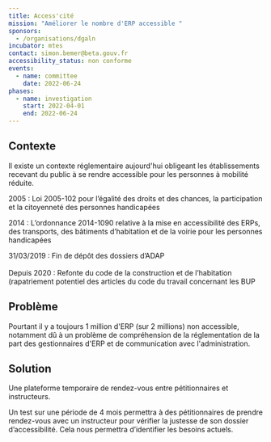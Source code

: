 ```yaml
---
title: Access'cité
mission: "Améliorer le nombre d'ERP accessible "
sponsors:
  - /organisations/dgaln
incubator: mtes
contact: simon.bemer@beta.gouv.fr
accessibility_status: non conforme
events:
  - name: committee
    date: 2022-06-24
phases:
  - name: investigation
    start: 2022-04-01
    end: 2022-06-24
---
```



## Contexte

Il existe un contexte réglementaire aujourd'hui obligeant les établissements recevant du public à se rendre accessible pour les personnes à mobilité réduite. 

2005 : Loi 2005-102 pour l’égalité des droits et des chances, la participation et la citoyenneté des personnes handicapées

2014 : L’ordonnance 2014-1090 relative à la mise en accessibilité des ERPs, des transports, des bâtiments d’habitation et de la voirie pour les personnes handicapées

31/03/2019 : Fin de dépôt des dossiers d’ADAP \
\
Depuis 2020 : Refonte du code de la construction et de l’habitation (rapatriement potentiel des articles du code du travail concernant les BUP

## Problème

Pourtant il y a toujours 1 million d'ERP (sur 2 millions) non accessible, notamment dû à un problème de compréhension de la réglementation de la part des gestionnaires d'ERP et de communication avec l'administration.

## Solution

Une plateforme temporaire de rendez-vous entre pétitionnaires et instructeurs. 

Un test sur une période de 4 mois permettra à des pétitionnaires de prendre rendez-vous avec un instructeur pour vérifier la justesse de son dossier d’accessibilité. Cela nous permettra d’identifier les besoins actuels.